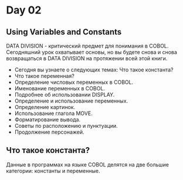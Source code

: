 # Day 02
## Using Variables and Constants

DATA DIVISION - критический предмет для понимания в COBOL. Сегодняшний урок охватывает основы, но вы будете снова и снова возвращаться в DATA DIVISION на протяжении всей этой книги.

* Сегодня вы узнаете о следующих темах: Что такое константа?
* Что такое переменная?
* Определение числовых переменных в COBOL.
* Именование переменных в COBOL.
* Подробнее об использовании DISPLAY.
* Определение и использование переменных.
* Определение картинок.
* Использование глагола MOVE.
* Форматирование вывода.
* Советы по расположению и пунктуации.
* Продолжение персонажей.

## Что такое константа?
Данные в программах на языке COBOL делятся на две большие категории: константы и переменные.

